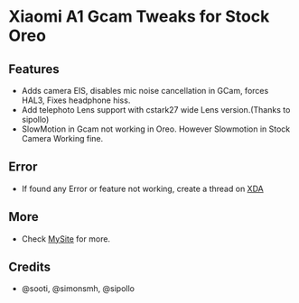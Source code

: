 # Xiaomi A1 Gcam Tweaks for Stock Oreo

## Features
 - Adds camera EIS, disables mic noise cancellation in GCam, forces HAL3, Fixes headphone hiss.
 - Add telephoto Lens support with cstark27 wide Lens version.(Thanks to sipollo)
 - SlowMotion in Gcam not working in Oreo. However Slowmotion in Stock Camera Working fine.

## Error
 - If found any Error or feature not working, create a thread on [XDA](https://forum.xda-developers.com/mi-a1/help)
## More
 - Check [MySite](https://addicted.tk/) for more.
## Credits
 - @sooti, @simonsmh, @sipollo
